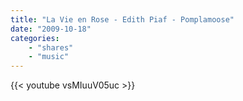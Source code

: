 ```yaml
---
title: "La Vie en Rose - Edith Piaf - Pomplamoose"
date: "2009-10-18"
categories:
    - "shares"
    - "music"
---
```


{{< youtube vsMIuuV05uc >}}
